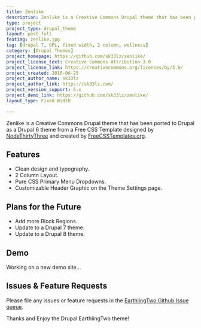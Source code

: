 ```yaml
---
title: Zenlike
description: Zenlike is a Creative Commons Drupal theme that has been ported to Drupal from a Free CSS Template by NodeThirtyThree design and Free CSS Templates.
type: project
project_type: drupal_theme
layout: post_full
featimg: zenlike.jpg
tag: [drupal 7, GPL, fixed width, 2 column, wellness]
category: [Drupal Themes]
project_homepage: https://github.com/sk33lz/zenlike/
project_license_text: Creative Commons Attribution 3.0
project_license_link: https://creativecommons.org/licenses/by/3.0/
project_created: 2010-06-25
project_author_name: sk33lz
project_author_link: https://sk33lz.com/
project_version_support: 6.x
project_demo_link: https://github.com/sk33lz/zenlike/
layout_type: Fixed Width

---
```

Zenlike is a Creative Commons Drupal theme that has been ported to Drupal as a Drupal 6 theme from a Free CSS Template designed by <a href="http://nodethirtythree.com">NodeThirtyThree</a> and created by <a href="https://templated.co/">FreeCSSTemplates.org</a>.

## Features

- Clean design and typography.
- 2 Column Layout.
- Pure CSS Primary Menu Dropdowns.
- Customizable Header Graphic on the Theme Settings page.

## Plans for the Future

- Add more Block Regions.
- Update to a Drupal 7 theme.
- Update to a Drupal 8 theme.

## Demo

Working on a new demo site...

## Issues & Feature Requests

Please file any issues or feature requests in the [EarthlingTwo Github Issue queue](https://github.com/sk33lz/earthlingtwo/issues).

Thanks and Enjoy the Drupal EarthlingTwo theme!
